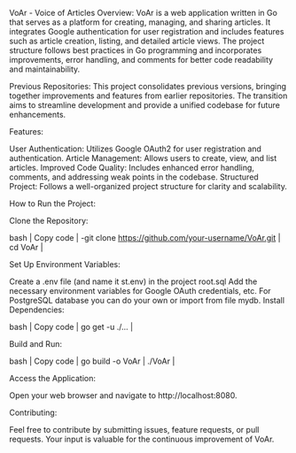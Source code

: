 VoAr - Voice of Articles Overview: VoAr is a web application written in Go that serves as a platform for creating, managing, and sharing articles. It integrates Google authentication for user registration and includes features such as article creation, listing, and detailed article views. The project structure follows best practices in Go programming and incorporates improvements, error handling, and comments for better code readability and maintainability.

Previous Repositories: This project consolidates previous versions, bringing together improvements and features from earlier repositories. The transition aims to streamline development and provide a unified codebase for future enhancements.

Features:

User Authentication: Utilizes Google OAuth2 for user registration and authentication. Article Management: Allows users to create, view, and list articles. Improved Code Quality: Includes enhanced error handling, comments, and addressing weak points in the codebase. Structured Project: Follows a well-organized project structure for clarity and scalability.

How to Run the Project:

Clone the Repository:

bash | Copy code | -git clone https://github.com/your-username/VoAr.git | cd VoAr |

Set Up Environment Variables:

Create a .env file (and name it st.env) in the project root.sql Add the necessary environment variables for Google OAuth credentials, etc. For PostgreSQL database you can do your own or import from file mydb. Install Dependencies:

bash | Copy code | go get -u ./... |

Build and Run:

bash | Copy code | go build -o VoAr | ./VoAr |

Access the Application:

Open your web browser and navigate to http://localhost:8080.

Contributing:

Feel free to contribute by submitting issues, feature requests, or pull requests. Your input is valuable for the continuous improvement of VoAr.
